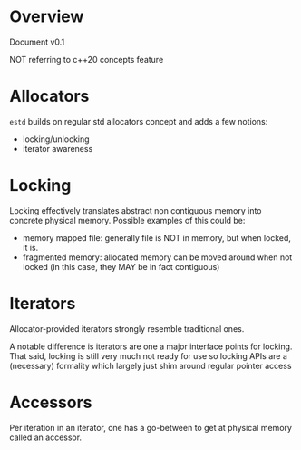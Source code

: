 # Overview

Document v0.1

NOT referring to c++20 concepts feature

# Allocators

`estd` builds on regular std allocators concept and adds a few notions:

- locking/unlocking
- iterator awareness

# Locking

Locking effectively translates abstract non contiguous memory into concrete
physical memory.  Possible examples of this could be:

- memory mapped file: generally file is NOT in memory, but when locked, it is.
- fragmented memory: allocated memory can be moved around when not locked (in this case, they MAY be in fact contiguous)

# Iterators

Allocator-provided iterators strongly resemble traditional ones.

A notable difference is iterators are one a major interface points for
locking.  That said, locking is still very much not ready for use so
locking APIs are a (necessary) formality which largely just shim around
regular pointer access

# Accessors

Per iteration in an iterator, one has a go-between to get at physical
memory called an accessor.

